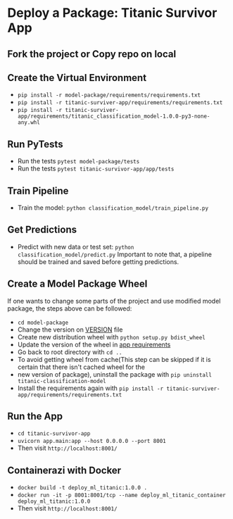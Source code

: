 # Deploy a Package: Titanic Survivor App


## Fork the project or Copy repo on local

## Create the Virtual Environment
- `pip install -r model-package/requirements/requirements.txt`
- `pip install -r titanic-surviver-app/requirements/requirements.txt`
- `pip install -r titanic-surviver-app/requirements/titanic_classification_model-1.0.0-py3-none-any.whl`

## Run PyTests
- Run the tests `pytest model-package/tests`
- Run the tests `pytest titanic-survivor-app/app/tests`
 
## Train Pipeline
- Train the model: `python classification_model/train_pipeline.py`

## Get Predictions
- Predict with new data or test set: `python classification_model/predict.py`
Important to note that, a pipeline should be trained and saved before getting predictions.

## Create a Model Package Wheel 
If one wants to change some parts of the project and use modified model package, 
the steps above can be followed: 
- `cd model-package`
- Change the version on [VERSION](model-package/classification_model/VERSION) file 
- Create new distribution wheel with `python setup.py bdist_wheel`
- Update the version of the wheel in [app requirements](titanic-survivor-app/requirements/requirements.txt)
- Go back to root directory with `cd ..`
- To avoid getting wheel from cache(This step can be skipped if it is certain that there isn't cached wheel for the 
- new version of package), uninstall the package with `pip uninstall titanic-classification-model`
- Install the requirements again with `pip install -r titanic-surviver-app/requirements/requirements.txt`

## Run the App
- `cd titanic-survivor-app`
- `uvicorn app.main:app --host 0.0.0.0 --port 8001`
- Then visit `http://localhost:8001/`

## Containerazi with Docker
- `docker build -t deploy_ml_titanic:1.0.0 .`
- `docker run -it -p 8001:8001/tcp --name deploy_ml_titanic_container deploy_ml_titanic:1.0.0`
- Then visit `http://localhost:8001/`




